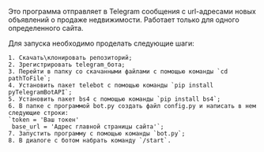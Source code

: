 Это программа отправляет в Telegram сообщения с url-адресами новых объявлений о продаже недвижимости. Работает только для одного определенного сайта.

Для запуска необходимо проделать следующие шаги:

    1. Скачать\клонировать репозиторий;
    2. Зрегистрировать telegram_бота;
    3. Перейти в папку со скачанными файлами с помощью команды `cd pathToFile`;
    4. Установить пакет telebot с помощью команды `pip install pyTelegramBotAPI`;
    5. Установить пакет bs4 с помощью команды `pip install bs4`;
    6. В папке с программой bot.py создать файл config.py и написать в нем следующие строки:
    `token = 'Ваш токен'
     base_url = 'Адрес главной страницы сайта'`;
    7. Запустить программу с помощью команды `bot.py`; 
    8. В диалоге с ботом набрать команду `/start`. 
    